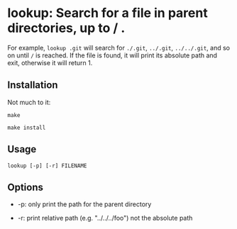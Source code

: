 # lookup: Search for a file in parent directories, up to / .

For example, `lookup .git` will search for `./.git`, `../.git`,
`../../.git`, and so on until `/` is reached. If the file is found, it
will print its absolute path and exit, otherwise it will return 1.


## Installation

Not much to it:

    make
    
    make install


## Usage

    lookup [-p] [-r] FILENAME

    
## Options 

+ -p: only print the path for the parent directory

+ -r: print relative path (e.g. "../../../foo") not the absolute path
